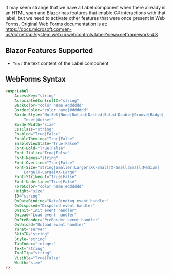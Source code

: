 It may seem strange that we have a Label component when there already is an HTML span and Blazor has features that enable C# interactions with that label, but we need to activate other features that were once present in Web Forms.  Original Web Forms documentation is at:  https://docs.microsoft.com/en-us/dotnet/api/system.web.ui.webcontrols.label?view=netframework-4.8

## Blazor Features Supported

- `Text` the text content of the Label component

## WebForms Syntax

```html
<asp:Label
    AccessKey="string"
    AssociatedControlID="string"
    BackColor="color name|#dddddd"
    BorderColor="color name|#dddddd"
    BorderStyle="NotSet|None|Dotted|Dashed|Solid|Double|Groove|Ridge|
        Inset|Outset"
    BorderWidth="size"
    CssClass="string"
    Enabled="True|False"
    EnableTheming="True|False"
    EnableViewState="True|False"
    Font-Bold="True|False"
    Font-Italic="True|False"
    Font-Names="string"
    Font-Overline="True|False"
    Font-Size="string|Smaller|Larger|XX-Small|X-Small|Small|Medium|
        Large|X-Large|XX-Large"
    Font-Strikeout="True|False"
    Font-Underline="True|False"
    ForeColor="color name|#dddddd"
    Height="size"
    ID="string"
    OnDataBinding="DataBinding event handler"
    OnDisposed="Disposed event handler"
    OnInit="Init event handler"
    OnLoad="Load event handler"
    OnPreRender="PreRender event handler"
    OnUnload="Unload event handler"
    runat="server"
    SkinID="string"
    Style="string"
    TabIndex="integer"
    Text="string"
    ToolTip="string"
    Visible="True|False"
    Width="size"
/>
```
